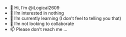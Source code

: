 - 👋 Hi, I’m @iLogical2609
- 👀 I’m interested in nothing
- 🌱 I’m currently learning (I don't feel to telling you that)
- 💞️ I’m not looking to collaborate
- 📫 Please don't reach me ...
